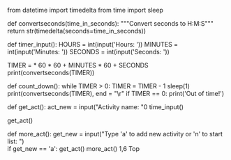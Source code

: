 from datetime import timedelta
from time import sleep

def convertseconds(time_in_seconds):
    """Convert seconds to H:M:S"""
    return str(timedelta(seconds=time_in_seconds))

def timer_input():
    HOURS = int(input('Hours: '))
    MINUTES = int(input('Minutes: '))
    SECONDS = int(input('Seconds: '))

TIMER = * 60 * 60 + MINUTES * 60 + SECONDS
print(convertseconds(TIMER))

def count_down():
    while TIMER > 0:
        TIMER = TIMER - 1
        sleep(1)
        print(convertseconds(TIMER), end = "\r"
    if TIMER == 0:
        print('Out of time!')

def get_act():
    act_new = input("Activity name: "0
    time_input()

get_act()

def more_act():
    get_new = input("Type 'a' to add new activity or 'n' to start list: ")    
    if get_new == 'a':
        get_act()
        more_act()
                                                        1,6           Top


